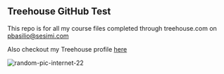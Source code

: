 ## Treehouse GitHub Test

This repo is for all my course files completed through treehouse.com on pbasilio@sesimi.com

Also checkout my Treehouse profile [here](https://teamtreehouse.com/pattbasilio)

![random-pic-internet-22](https://user-images.githubusercontent.com/89443815/155921539-701db77e-8003-4c23-a8ce-683711158e4c.jpg)
